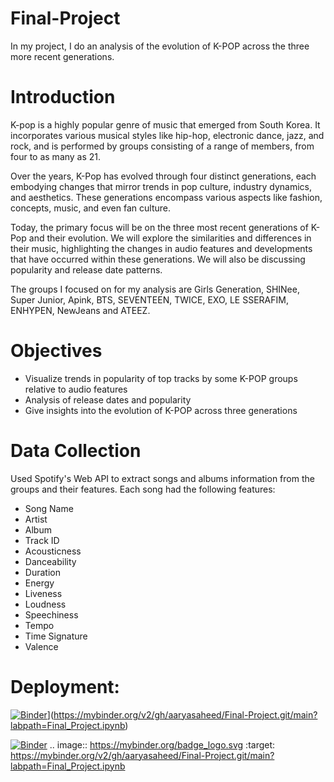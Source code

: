 # Final-Project

In my project, I do an analysis of the evolution of K-POP across the three more recent generations. 
​
# Introduction
K-pop is a highly popular genre of music that emerged from South Korea. It incorporates various musical styles like hip-hop, electronic dance, jazz, and rock, and is performed by groups consisting of a range of members, from four to as many as 21. ​

Over the years, K-Pop has evolved through four distinct generations, each embodying changes that mirror trends in pop culture, industry dynamics, and aesthetics. These generations encompass various aspects like fashion, concepts, music, and even fan culture. ​

Today, the primary focus will be on the three most recent generations of K-Pop and their evolution. We will explore the similarities and differences in their music, highlighting the changes in audio features and developments that have occurred within these generations. We will also be discussing popularity and release date patterns. ​

The groups I focused on for my analysis are Girls Generation, SHINee, Super Junior, Apink, BTS, SEVENTEEN, TWICE, EXO, LE SSERAFIM, ENHYPEN, NewJeans and ATEEZ. 

# Objectives

* Visualize trends in popularity of top tracks by some K-POP groups relative to audio features​
* Analysis of release dates ​and popularity
* Give insights into the evolution of K-POP across three generations
​
# Data Collection
Used Spotify's Web API to extract songs and albums information from the groups and their features. Each song had the following features:
* Song Name
* Artist
* Album
* Track ID
* Acousticness
* Danceability
* Duration
* Energy
* Liveness
* Loudness
* Speechiness
* Tempo
* Time Signature
* Valence







# Deployment:
[](https://mybinder.org/v2/gh/aaryasaheed/Final-Project.git/main?labpath=Final_Project.ipynb)
[![Binder](https://mybinder.org/badge_logo.svg)](https://mybinder.org/v2/gh/aaryasaheed/Final-Project.git/main?labpath=Final%20Project.ipynb)](https://mybinder.org/v2/gh/aaryasaheed/Final-Project.git/main?labpath=Final_Project.ipynb)


[![Binder](https://mybinder.org/badge_logo.svg)](https://mybinder.org/v2/gh/aaryasaheed/Final-Project.git/main?labpath=Final_Project.ipynb)
.. image:: https://mybinder.org/badge_logo.svg
 :target: https://mybinder.org/v2/gh/aaryasaheed/Final-Project.git/main?labpath=Final_Project.ipynb

 
